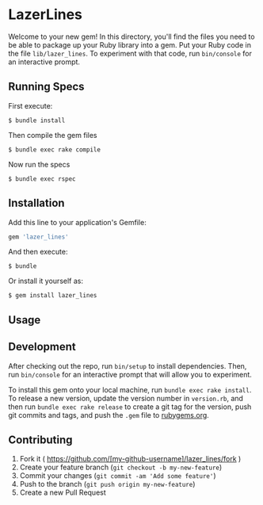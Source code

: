 # LazerLines

Welcome to your new gem! In this directory, you'll find the files you need to be able to package up your Ruby library into a gem. Put your Ruby code in the file `lib/lazer_lines`. To experiment with that code, run `bin/console` for an interactive prompt.

## Running Specs
First execute:

    $ bundle install

Then compile the gem files

    $ bundle exec rake compile

Now run the specs

    $ bundle exec rspec

## Installation

Add this line to your application's Gemfile:

```ruby
gem 'lazer_lines'
```

And then execute:

    $ bundle

Or install it yourself as:

    $ gem install lazer_lines

## Usage


## Development

After checking out the repo, run `bin/setup` to install dependencies. Then, run `bin/console` for an interactive prompt that will allow you to experiment.

To install this gem onto your local machine, run `bundle exec rake install`. To release a new version, update the version number in `version.rb`, and then run `bundle exec rake release` to create a git tag for the version, push git commits and tags, and push the `.gem` file to [rubygems.org](https://rubygems.org).

## Contributing

1. Fork it ( https://github.com/[my-github-username]/lazer_lines/fork )
2. Create your feature branch (`git checkout -b my-new-feature`)
3. Commit your changes (`git commit -am 'Add some feature'`)
4. Push to the branch (`git push origin my-new-feature`)
5. Create a new Pull Request
